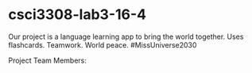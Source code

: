 # csci3308-lab3-16-4

Our project is a language learning app to bring the world together. Uses flashcards. Teamwork.
World peace. #MissUniverse2030

Project Team Members:
